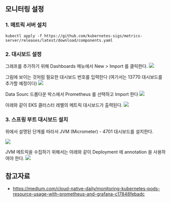 
## 모니터링 설정 ##

### 1. 메트릭 서버 설치 ###
```
kubectl apply -f https://github.com/kubernetes-sigs/metrics-server/releases/latest/download/components.yaml
```

### 2. 대시보드 설정 ###

그래프를 추가하기 위해 Dashboards 메뉴에서 New > Import 를 클릭한다.
![](https://github.com/gnosia93/eks-grv-mig/blob/main/tutorial/images/grafana-dash-1.png)

그림에 보이는 것처럼 필요한 대시보드 번호를 입력한다 (여기서는 13770 대시보드를 추가할 예정이다)
![](https://github.com/gnosia93/eks-grv-mig/blob/main/tutorial/images/grafana-dash-2.png)

Data Sourc 드롭다운 박스에서 Prometheus 를 선택하고 Import 한다 
![](https://github.com/gnosia93/eks-grv-mig/blob/main/tutorial/images/grafana-dash-3.png)

아래와 같이 EKS 클러스터 레벨의 메트릭 대시보드가 출력된다. 
![](https://github.com/gnosia93/eks-grv-mig/blob/main/tutorial/images/grafana-dash-4.png)



### 3. 스프링 부트 대시보드 설치 ###

위에서 설명된 단계를 따라서 JVM (Micrometer) - 4701 대시보드를 설치한다. 

![](https://github.com/gnosia93/eks-grv-mig/blob/main/tutorial/images/grafana-dash-5.png)


JVM 메트릭을 수집하기 위해서는 아래와 같이 Deployment 에 annotation 을 사용하여야 한다.
![](https://github.com/gnosia93/eks-grv-mig/blob/main/tutorial/images/prometheus-pod-sd.png)


## 참고자료 ##

* https://medium.com/cloud-native-daily/monitoring-kubernetes-pods-resource-usage-with-prometheus-and-grafana-c17848febadc
